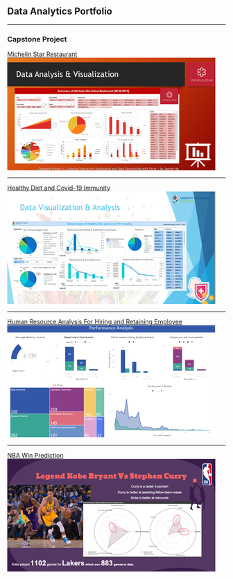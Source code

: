 ## Data Analytics Portfolio

---

### Capstone Project 

[Michelin Star Restaurant](/pdf/CAPTONE-1-JAEDEN-NG.pdf)
<a href="/pdf/CAPTONE-1-JAEDEN-NG.pdf"><img src="images/thumb-cap1.png?raw=true"/></a>

---
[Healthy Diet and Covid-19 Immunity](/pdf/CAPTONE-2-JAEDEN-NG.pdf)
<a href="/pdf/CAPTONE-2-JAEDEN-NG.pdf"><img src="images/thumb-cap2.png?raw=true"/></a>

---
[Human Resource Analysis
For Hiring and Retaining Employee](/pdf/CAPTONE-3-JAEDEN-NG.pdf)
<a href="/pdf/CAPTONE-3-JAEDEN-NG.pdf"><img src="images/thumb-cap3.png?raw=true"/></a>

---
[NBA Win Prediction](/pdf/CAPTONE-4-JAEDEN-NG.pdf)
<a href="/pdf/CAPTONE-4-JAEDEN-NG.pdf"><img src="images/thumb-cap4.png?raw=true"/></a>

<!-- Remove above link if you don't want to attibute -->
